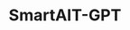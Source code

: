 ---
order: 2
title: SmartAIT-GPT
launchDate: 2024-07-01
platformType: Quantifying long term platform 
referralLink: https://smartait-gpt.vip/#/register?i=400074
proof: 
tags: champ
teamRewards: "The platform encourages user acquisition by offering team commissions and referral rewards. More information is accessible on the official website."
description: "SmartAIT-GPT is a long term reinvesting platform that allows you to quantify different amounts of money. The more money you have in, the more you get."

vipTiers:
 - 
    note: "Coming soon!"

keyFeatures:
-
    header: Quick withdrawals
    feature: Withdraw and receive your money fast!
-
    header: Min deposit
    feature: Get started with just a minimum 11USDT deposit.
-
    header: Reinvestment
    feature: Reinvest your money to earn even more.
-
    header: Salary
    feature: Get just 5 referrals and you can start earning a salary from the Agio.
-
    header: Withdrawal times
    feature: Withdraw anytime Monday - Friday (between 02:00 - 23:59 Singapore time)
---